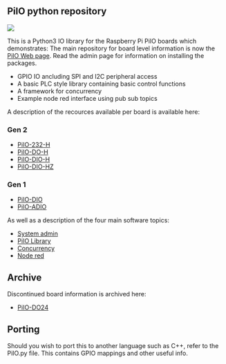 ## PiIO python repository

![](https://github.com/lawsonkeith/PiIO/raw/master/images/PiIO_logo_sm.PNG)

This is a Python3 IO library for the Raspberry Pi PiIO boards which demonstrates:
The main repository for board level information is now the [PiIO Web page](https://PiIO.co.uk).
Read the admin page for information on installing the packages.


* GPIO IO ancluding SPI and I2C peripheral access
* A basic PLC style library containing basic control functions
* A framework for concurrency
* Example node red interface using pub sub topics

A description of the recources available per board is available here:

### Gen 2
* [PiIO-232-H](./docs/Readme_232_H.md)
* [PiIO-DO-H](./docs/Readme_DO_H.md)
* [PiIO-DIO-H](./docs/Readme_DIO_H.md)
* [PiIO-DIO-HZ](./docs/Readme_DIO_HZ.md)


### Gen 1
* [PiIO-DIO](./docs/Readme_DIO12.md)
* [PiIO-ADIO](./docs/Readme_ADIO.md)


As well as a description of the four main software topics:

* [System admin](docs/Readme_Admin.md)
* [PiIO Library](docs/Readme_PiIO.md)
* [Concurrency](docs/Readme_Concurrency.md)
* [Node red](docs/Readme_NodeRed.md)


## Archive
Discontinued board information is archived here:
* [PiIO-DO24](./docs/old/Readme_DO24.md)

## Porting
Should you wish to port this to another language such as C++, refer to the PiIO.py file.
This contains GPIO mappings and other useful info.
